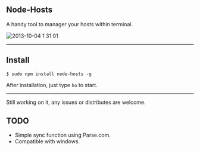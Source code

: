 ## Node-Hosts

A handy tool to manager your hosts within terminal.

![2013-10-04 1 31 01](https://f.cloud.github.com/assets/499870/1267401/c2f6bb74-2cb9-11e3-9a61-ad6bfad24f23.png)

-------

## Install

```
$ sudo npm install node-hosts -g
```

After installation, just type `ho` to start.

----------

Still working on it, any issues or distributes are welcome.

## TODO

- Simple sync function using Parse.com.
- Compatible with windows.
